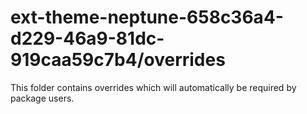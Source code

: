 # ext-theme-neptune-658c36a4-d229-46a9-81dc-919caa59c7b4/overrides

This folder contains overrides which will automatically be required by package users.
